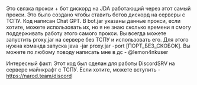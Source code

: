 Это связка прокси + бот дискорд на JDA работающий через этот самый прокси. Это было создано чтобы ставить ботов дискорд на серверы с ТСПУ. Код написан Chat GPT. В bot.jar указаны данные прокси, если хотите, можете использовать их, но я не знаю сколько времени я смогу поддерживать работу этого самого прокси. Вы всегда можете запустить proxy.jar на сервере без ТСПУ и использовать его. Для этого нужна команда запуска java -jar proxy.jar -port [ПОРТ_БЕЗ_СКОБОК]. Вы можете по любому поводу написать мне в дс - @lemon4nkuser

Интересный факт:
Этот код был сделан для работы DiscordSRV на сервере майнкрафт с ТСПУ. Если хотите, можете вступить - https://narod.team/discord
